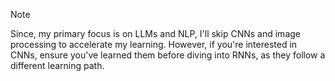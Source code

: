 > [!NOTE]
> Since, my primary focus is on LLMs and NLP, I'll skip CNNs and image processing to
> accelerate my learning.
> However, if you're interested in CNNs, ensure you've learned them before diving 
> into RNNs, as they follow a different learning path.
